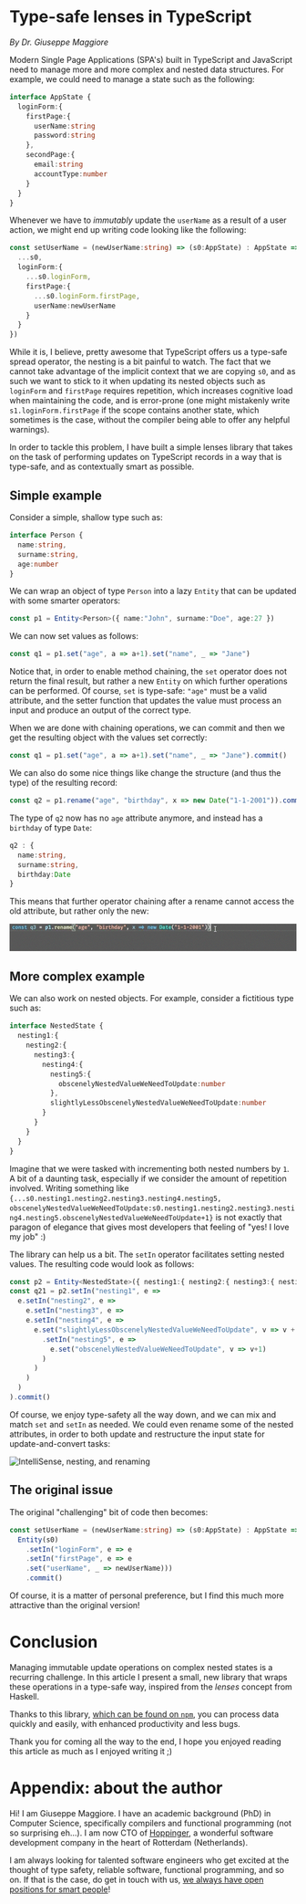 # Type\-safe lenses in TypeScript
_By Dr. Giuseppe Maggiore_

Modern Single Page Applications (SPA's) built in TypeScript and JavaScript need to manage more and more complex and nested data structures. For example, we could need to manage a state such as the following\:

```ts
interface AppState {
  loginForm:{
    firstPage:{
      userName:string
      password:string
    },
    secondPage:{
      email:string
      accountType:number
    }
  }
}
```

Whenever we have to _immutably_ update the `userName` as a result of a user action, we might end up writing code looking like the following\:

```ts
const setUserName = (newUserName:string) => (s0:AppState) : AppState => ({
  ...s0,
  loginForm:{
    ...s0.loginForm,
    firstPage:{
      ...s0.loginForm.firstPage,
      userName:newUserName
    }
  }
})
```

While it is, I believe, pretty awesome that TypeScript offers us a type\-safe spread operator, the nesting is a bit painful to watch. The fact that we cannot take advantage of the implicit context that we are copying `s0`, and as such we want to stick to it when updating its nested objects such as `loginForm` and `firstPage` requires repetition, which increases cognitive load when maintaining the code, and is error\-prone (one might mistakenly write `s1.loginForm.firstPage` if the scope contains another state, which sometimes is the case, without the compiler being able to offer any helpful warnings).

In order to tackle this problem, I have built a simple lenses library that takes on the task of performing updates on TypeScript records in a way that is type\-safe, and as contextually smart as possible.


## Simple example
Consider a simple, shallow type such as\:

```ts
interface Person {
  name:string,
  surname:string,
  age:number
}
```

We can wrap an object of type `Person` into a lazy `Entity` that can be updated with some smarter operators\:

```ts
const p1 = Entity<Person>({ name:"John", surname:"Doe", age:27 })
```

We can now set values as follows\:

```ts
const q1 = p1.set("age", a => a+1).set("name", _ => "Jane")
```

Notice that, in order to enable method chaining, the `set` operator does not return the final result, but rather a new `Entity` on which further operations can be performed. Of course, `set` is type\-safe\: `"age"` must be a valid attribute, and the setter function that updates the value must process an input and produce an output of the correct type.

When we are done with chaining operations, we can commit and then we get the resulting object with the values set correctly\:

```ts
const q1 = p1.set("age", a => a+1).set("name", _ => "Jane").commit()
```

We can also do some nice things like change the structure (and thus the type) of the resulting record\:

```ts
const q2 = p1.rename("age", "birthday", x => new Date("1-1-2001")).commit()
```

The type of `q2` now has no `age` attribute anymore, and instead has a `birthday` of type `Date`\:

```ts
q2 : {
  name:string,
  surname:string,
  birthday:Date
}
```

This means that further operator chaining after a rename cannot access the old attribute, but rather only the new\:

![IntelliSense after rename](./media/TypeSafetyOfRename.gif)

## More complex example
We can also work on nested objects. For example, consider a fictitious type such as\:

```ts
interface NestedState {
  nesting1:{
    nesting2:{
      nesting3:{
        nesting4:{
          nesting5:{
            obscenelyNestedValueWeNeedToUpdate:number
          },
          slightlyLessObscenelyNestedValueWeNeedToUpdate:number
        }
      }
    }
  }
}
```

Imagine that we were tasked with incrementing both nested numbers by `1`. A bit of a daunting task, especially if we consider the amount of repetition involved. Writing something like `{...s0.nesting1.nesting2.nesting3.nesting4.nesting5, obscenelyNestedValueWeNeedToUpdate:s0.nesting1.nesting2.nesting3.nesting4.nesting5.obscenelyNestedValueWeNeedToUpdate+1}` is not exactly that paragon of elegance that gives most developers that feeling of "yes! I love my job" :)

The library can help us a bit. The `setIn` operator facilitates setting nested values. The resulting code would look as follows\:

```ts
const p2 = Entity<NestedState>({ nesting1:{ nesting2:{ nesting3:{ nesting4:{ slightlyLessObscenelyNestedValueWeNeedToUpdate:0, nesting5:{ obscenelyNestedValueWeNeedToUpdate:0 } } } } } })
const q21 = p2.setIn("nesting1", e => 
  e.setIn("nesting2", e => 
    e.setIn("nesting3", e => 
    e.setIn("nesting4", e => 
      e.set("slightlyLessObscenelyNestedValueWeNeedToUpdate", v => v + 2)
        .setIn("nesting5", e => 
          e.set("obscenelyNestedValueWeNeedToUpdate", v => v+1)
        )
      )
    )
  )
).commit()
```

Of course, we enjoy type\-safety all the way down, and we can mix and match `set` and `setIn` as needed. We could even rename some of the nested attributes, in order to both update and restructure the input state for update\-and\-convert tasks:

![IntelliSense, nesting, and renaming](./media/TypeSafetyOfNesting.gif)


## The original issue
The original "challenging" bit of code then becomes\:

```ts
const setUserName = (newUserName:string) => (s0:AppState) : AppState => 
  Entity(s0)
    .setIn("loginForm", e => e
    .setIn("firstPage", e => e
    .set("userName", _ => newUserName)))
    .commit()
```

Of course, it is a matter of personal preference, but I find this much more attractive than the original version!

# Conclusion
Managing immutable update operations on complex nested states is a recurring challenge. In this article I present a small, new library that wraps these operations in a type\-safe way, inspired from the _lenses_ concept from Haskell.

Thanks to this library, [which can be found on `npm`](https://www.npmjs.com/package/ts-lenses), you can process data quickly and easily, with enhanced productivity and less bugs.

Thank you for coming all the way to the end, I hope you enjoyed reading this article as much as I enjoyed writing it ;)


# Appendix\: about the author
Hi! I am Giuseppe Maggiore. I have an academic background (PhD) in Computer Science, specifically compilers and functional programming (not so surprising eh...). I am now CTO of [Hoppinger](https://www.hoppinger.com/), a wonderful software development company in the heart of Rotterdam (Netherlands).

I am always looking for talented software engineers who get excited at the thought of type safety, reliable software, functional programming, and so on. If that is the case, do get in touch with us, [we always have open positions for smart people](https://www.hoppinger.com/vacatures/)!
